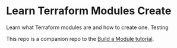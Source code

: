 # Learn Terraform Modules Create

Learn what Terraform modules are and how to create one. Testing

This repo is a companion repo to the [Build a Module tutorial](https://developer.hashicorp.com/terraform/tutorials/modules/module-create).
